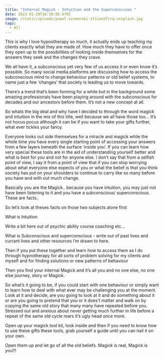 ```yaml
---
title: "Internal Magick - Intuition and the Superconscious "
date: 2021-01-20T16:10:05.678Z
image: /static/uploads/pawel-szvmanski-zt1ian2fcrq-unsplash.jpg
tags:
  - All
---
```



This is why I love hypnotherapy so much, it actually ends up teaching my clients exactly what they are made of. How much they have to offer once they open up to the possibilities of looking inside themselves for the answers they seek and the changes they crave. 

We all have it, a subconscious yet very few of us access it or even know it’s possible. So many social media platforms are discussing how to access the subconscious mind to change behaviour patterns or old belief systems, to name just a few ‘changes’ that society is leading us to move towards. 

There’s a trend that’s been forming for a while but in the background some amazing professionals have been playing around with the subconscious for decades and our ancestors before them. It’s not a new concept at all. 

So whats the big deal and why have I decided to through the word magick and intuition in the mix of this title, well because we all have those too… It’s not hocus pocus although it can be if you want to take your gifts further, what ever tickles your fancy. 

Everyone looks out side themselves for a miracle and magick while the whole time you have every single starting point of accessing your answers from a few layers beneath the surface ‘inside you’. If you can learn how very special these tools are in the aid of understanding yourself better and what is best for you and not for anyone else. I don’t say that from a selfish point of view, I say it from a point of view that if you can stop worrying about what everyone else expects of you or what the belief is that you think society has put on your shoulders to continue to carry like so many before you have and with out much change. 

Basically you are the Magick.. because you have intuition, you may just not have been listening to it and you have a subconscious/ superconscious. These are facts.. 

So let’s look at theses facts on those two subjects alone first

What is Intuition 

Write a bit here out of psychic ability course coaching etc… 

What is Subconscious and superconscious - write out of past lives and currant lives and other resources I’m drawn to here. 

Then if you put these together and learn how to access them as I do through hypnotherapy for all sorts of problem solving for my clients and myself and for finding solutions or new patterns of behaviour 

Then you find your internal Magick and it’s all you and no one else, no one else journey, story or Magick. 

So what’s it going to be, if you could start with one behaviour or simply want to learn how to deal with what ever may be challenging you at the moment. Look at it and decide, are you going to look at it and do something about it or are you going to pretend that you or it does’t matter and walk on by copying the same old story that many many have repeated before you. Stressed out and anxious about never getting much further in life before a repeat of the same old cycle rears it’s ugly head once more. 

Open up your magick tool kit, look inside and then if you need to know how to use these gifts these tools, grab yourself a guide until you can nail it on your own. 

Open them up and let go of all the old beliefs. Magick is real, Magick is you!!!